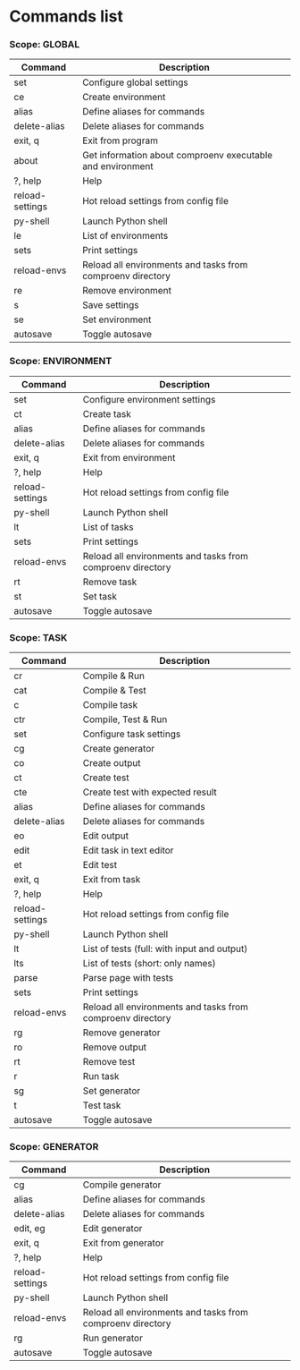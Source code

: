 # Commands list

### Scope: GLOBAL

| Command | Description |
|---------|-------------|
| set | Configure global settings |
| ce | Create environment |
| alias | Define aliases for commands |
| delete-alias | Delete aliases for commands |
| exit, q | Exit from program |
| about | Get information about comproenv executable and environment |
| ?, help | Help |
| reload-settings | Hot reload settings from config file  |
| py-shell | Launch Python shell |
| le | List of environments |
| sets | Print settings |
| reload-envs | Reload all environments and tasks from comproenv directory |
| re | Remove environment |
| s | Save settings |
| se | Set environment |
| autosave | Toggle autosave |


### Scope: ENVIRONMENT

| Command | Description |
|---------|-------------|
| set | Configure environment settings |
| ct | Create task |
| alias | Define aliases for commands |
| delete-alias | Delete aliases for commands |
| exit, q | Exit from environment |
| ?, help | Help |
| reload-settings | Hot reload settings from config file  |
| py-shell | Launch Python shell |
| lt | List of tasks |
| sets | Print settings |
| reload-envs | Reload all environments and tasks from comproenv directory |
| rt | Remove task |
| st | Set task |
| autosave | Toggle autosave |


### Scope: TASK

| Command | Description |
|---------|-------------|
| cr | Compile & Run |
| cat | Compile & Test |
| c | Compile task |
| ctr | Compile, Test & Run |
| set | Configure task settings |
| cg | Create generator |
| co | Create output |
| ct | Create test |
| cte | Create test with expected result |
| alias | Define aliases for commands |
| delete-alias | Delete aliases for commands |
| eo | Edit output |
| edit | Edit task in text editor |
| et | Edit test |
| exit, q | Exit from task |
| ?, help | Help |
| reload-settings | Hot reload settings from config file  |
| py-shell | Launch Python shell |
| lt | List of tests (full: with input and output) |
| lts | List of tests (short: only names) |
| parse | Parse page with tests |
| sets | Print settings |
| reload-envs | Reload all environments and tasks from comproenv directory |
| rg | Remove generator |
| ro | Remove output |
| rt | Remove test |
| r | Run task |
| sg | Set generator |
| t | Test task |
| autosave | Toggle autosave |


### Scope: GENERATOR

| Command | Description |
|---------|-------------|
| cg | Compile generator |
| alias | Define aliases for commands |
| delete-alias | Delete aliases for commands |
| edit, eg | Edit generator |
| exit, q | Exit from generator |
| ?, help | Help |
| reload-settings | Hot reload settings from config file  |
| py-shell | Launch Python shell |
| reload-envs | Reload all environments and tasks from comproenv directory |
| rg | Run generator |
| autosave | Toggle autosave |
